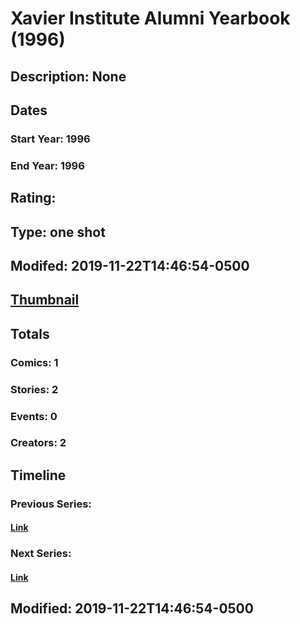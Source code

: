 # Xavier Institute Alumni Yearbook (1996)
## Description: None
## Dates
### Start Year: 1996
### End Year: 1996
## Rating: 
## Type: one shot
## Modifed: 2019-11-22T14:46:54-0500
## [Thumbnail](http://i.annihil.us/u/prod/marvel/i/mg/b/40/image_not_available.jpg)
## Totals
### Comics: 1
### Stories: 2
### Events: 0
### Creators: 2
## Timeline
### Previous Series: 
#### [Link]()
### Next Series: 
#### [Link]()
## Modified: 2019-11-22T14:46:54-0500